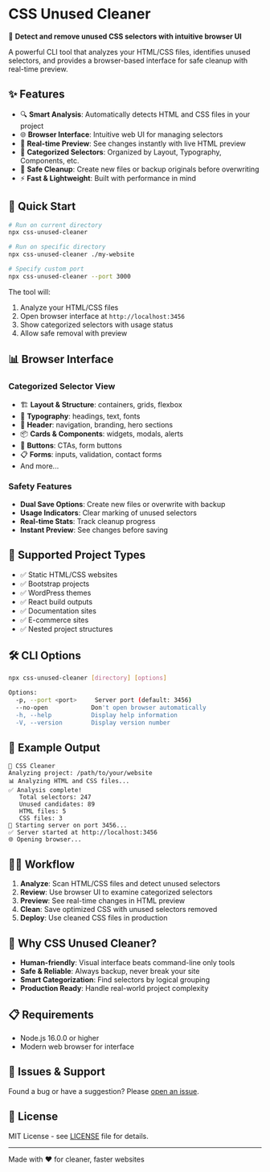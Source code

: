 # CSS Unused Cleaner

🧹 **Detect and remove unused CSS selectors with intuitive browser UI**

A powerful CLI tool that analyzes your HTML/CSS files, identifies unused selectors, and provides a browser-based interface for safe cleanup with real-time preview.

## ✨ Features

- 🔍 **Smart Analysis**: Automatically detects HTML and CSS files in your project
- 🌐 **Browser Interface**: Intuitive web UI for managing selectors
- 📱 **Real-time Preview**: See changes instantly with live HTML preview
- 🎯 **Categorized Selectors**: Organized by Layout, Typography, Components, etc.
- 💾 **Safe Cleanup**: Create new files or backup originals before overwriting
- ⚡ **Fast & Lightweight**: Built with performance in mind

## 🚀 Quick Start

```bash
# Run on current directory
npx css-unused-cleaner

# Run on specific directory
npx css-unused-cleaner ./my-website

# Specify custom port
npx css-unused-cleaner --port 3000
```

The tool will:
1. Analyze your HTML/CSS files
2. Open browser interface at `http://localhost:3456`
3. Show categorized selectors with usage status
4. Allow safe removal with preview

## 📊 Browser Interface

### Categorized Selector View
- 🏗️ **Layout & Structure**: containers, grids, flexbox
- 📝 **Typography**: headings, text, fonts
- 🎯 **Header**: navigation, branding, hero sections
- 📦 **Cards & Components**: widgets, modals, alerts
- 🔘 **Buttons**: CTAs, form buttons
- 📋 **Forms**: inputs, validation, contact forms
- And more...

### Safety Features
- **Dual Save Options**: Create new files or overwrite with backup
- **Usage Indicators**: Clear marking of unused selectors
- **Real-time Stats**: Track cleanup progress
- **Instant Preview**: See changes before saving

## 📁 Supported Project Types

- ✅ Static HTML/CSS websites
- ✅ Bootstrap projects
- ✅ WordPress themes
- ✅ React build outputs
- ✅ Documentation sites
- ✅ E-commerce sites
- ✅ Nested project structures

## 🛠️ CLI Options

```bash
npx css-unused-cleaner [directory] [options]

Options:
  -p, --port <port>     Server port (default: 3456)
  --no-open            Don't open browser automatically
  -h, --help           Display help information
  -V, --version        Display version number
```

## 📸 Example Output

```
🧹 CSS Cleaner
Analyzing project: /path/to/your/website
📊 Analyzing HTML and CSS files...
✅ Analysis complete!
   Total selectors: 247
   Unused candidates: 89
   HTML files: 5
   CSS files: 3
🚀 Starting server on port 3456...
✅ Server started at http://localhost:3456
🌐 Opening browser...
```

## 🏃‍♂️ Workflow

1. **Analyze**: Scan HTML/CSS files and detect unused selectors
2. **Review**: Use browser UI to examine categorized selectors
3. **Preview**: See real-time changes in HTML preview
4. **Clean**: Save optimized CSS with unused selectors removed
5. **Deploy**: Use cleaned CSS files in production

## 🤝 Why CSS Unused Cleaner?

- **Human-friendly**: Visual interface beats command-line only tools
- **Safe & Reliable**: Always backup, never break your site
- **Smart Categorization**: Find selectors by logical grouping
- **Production Ready**: Handle real-world project complexity

## 📋 Requirements

- Node.js 16.0.0 or higher
- Modern web browser for interface

## 🐛 Issues & Support

Found a bug or have a suggestion? Please [open an issue](https://github.com/css-cleaner/css-cleaner/issues).

## 📄 License

MIT License - see [LICENSE](LICENSE) file for details.

---

Made with ❤️ for cleaner, faster websites